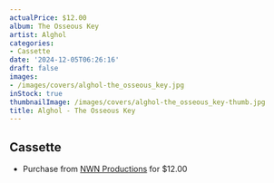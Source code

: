 ```yaml
---
actualPrice: $12.00
album: The Osseous Key
artist: Alghol
categories:
- Cassette
date: '2024-12-05T06:26:16'
draft: false
images:
- /images/covers/alghol-the_osseous_key.jpg
inStock: true
thumbnailImage: /images/covers/alghol-the_osseous_key-thumb.jpg
title: Alghol - The Osseous Key
---
```


## Cassette
* Purchase from [NWN Productions](http://shop.nwnprod.com/index.php?route=product/product&path=73&product_id=53677&sort=pd.name&order=ASC) for $12.00
